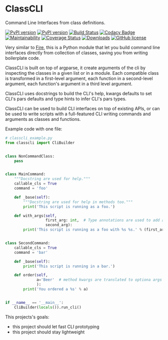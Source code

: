 # ClassCLI
Command Line Interfaces from class definitions.

[![PyPI version](https://badge.fury.io/py/classcli.svg)](https://badge.fury.io/py/classcli) [![PyPI version](https://img.shields.io/badge/python-%3E%3D%203.5-blue.svg)](https://pypi.org/project/classcli/) [![Build Status](https://travis-ci.org/Hrabal/ClassCLI.svg?branch=master)](https://travis-ci.org/Hrabal/ClassCLI) [![Codacy Badge](https://api.codacy.com/project/badge/Grade/ece6dfe1a5774a5992061515b36db0d4)](https://app.codacy.com/app/federicocerchiari/ClassCLI?utm_source=github.com&utm_medium=referral&utm_content=Hrabal/ClassCLI&utm_campaign=Badge_Grade_Dashboard) [![Maintainability](https://api.codeclimate.com/v1/badges/d281ff92c2d45c4f2e75/maintainability)](https://codeclimate.com/github/Hrabal/ClassCLI/maintainability) [![Coverage Status](https://coveralls.io/repos/github/Hrabal/ClassCLI/badge.svg?branch=master)](https://coveralls.io/github/Hrabal/ClassCLI?branch=master) [![Downloads](https://pepy.tech/badge/classcli)](https://pepy.tech/project/classcli) [![GitHub license](https://img.shields.io/badge/license-Apache%202-blue.svg)](https://raw.githubusercontent.com/Hrabal/ClassCLI/master/LICENSE)

Very similar to [Fire](https://github.com/google/python-fire), this is a Python module that let you build command line interfaces directly from collection of classes, saving you from writing boilerplate code.

ClassCLI is built on top of argparse, it create arguments of the cli by inspecting the classes in a given list or in a module. Each compatible class is transformed in a first-level argument, each function in a second-level argument, each function's argument in a third level argument.

ClassCLI uses docstrings to build the CLI's help, kwargs defaults to set CLI's pars defaults and type hints to infer CLI's pars types.

ClassCLI can be used to build CLI interfaces on top of existing APIs, or can be used to write scripts with a full-featured CLI writing commands and arguments as classes and functions.

Example code with one file:
```python
# classcli_example.py
from classcli import CliBuilder


class NonCommandClass:
    pass


class MainCommand:
    """Docstring are used for help."""
    callable_cls = True
    command = 'foo'

    def _base(self):
        """Docstring are used for help in methods too."""
        print('This script is running as a foo.')

    def with_args(self,
                  first_arg: int,  # Type annotations are used to add a type check on the CLI arg
                  second_arg):
        print('This script is running as a foo with %s %s.' % (first_arg, second_arg))


class SecondCommand:
    callable_cls = True
    command = 'bar'

    def _base(self):
        print('This script is running in a bar.')

    def order(self,
              a='Beer'  # method kwargs are translated to optiona args in the form of "--arg"
              ):
        print('You ordered a %s' % a)


if __name__ == '__main__':
    CliBuilder(locals()).run_cli()
```



This projects's goals:
* this project should let fast CLI prototyping
* this project should stay lightweight

